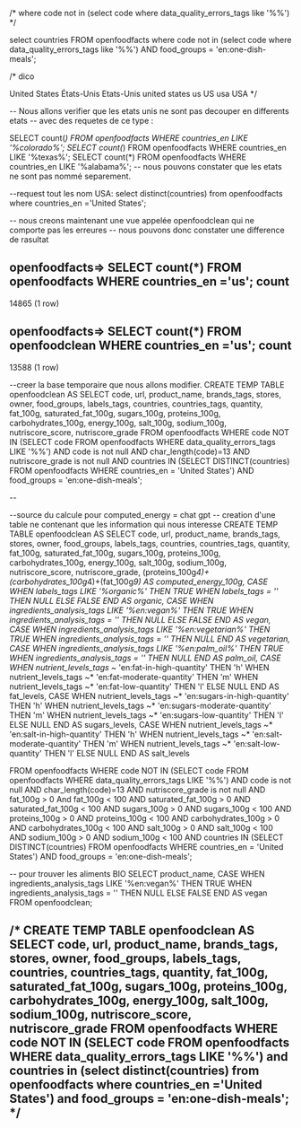 /* where code not in (select code where data_quality_errors_tags like '%%') */


select countries FROM openfoodfacts where code not in (select code where data_quality_errors_tags like '%%') AND food_groups = 'en:one-dish-meals';

/*
dico

United States
États-Unis
Etats-Unis
united states
us
US
usa
USA
*/

-- Nous allons verifier que les etats unis ne sont pas decouper en differents etats 
-- avec des requetes de ce type :

SELECT count(*) FROM openfoodfacts WHERE countries_en LIKE '%colorado%';
SELECT count(*) FROM openfoodfacts WHERE countries_en LIKE '%texas%';
SELECT count(*) FROM openfoodfacts WHERE countries_en LIKE '%alabama%';
-- nous pouvons constater que les etats ne sont pas nommé separement.


--request tout les nom USA: 
select distinct(countries) from openfoodfacts where countries_en ='United States';




-- nous creons maintenant une vue appelée openfoodclean qui ne comporte pas les erreures
-- nous pouvons donc constater une difference de rasultat 

openfoodfacts=> SELECT count(*) FROM openfoodfacts WHERE countries_en ='us';
 count 
-------
 14865
(1 row)

openfoodfacts=> SELECT count(*) FROM openfoodclean WHERE countries_en ='us';
 count 
-------
 13588
(1 row)

--creer la base temporaire que nous allons modifier.
CREATE TEMP TABLE openfoodclean AS 
SELECT 
    code, 
    url, 
    product_name, 
    brands_tags, 
    stores, 
    owner, 
    food_groups, 
    labels_tags, 
    countries, 
    countries_tags, 
    quantity, 
    fat_100g, 
    saturated_fat_100g, 
    sugars_100g, 
    proteins_100g, 
    carbohydrates_100g, 
    energy_100g, 
    salt_100g, 
    sodium_100g, 
    nutriscore_score, 
    nutriscore_grade 
FROM 
    openfoodfacts 
WHERE 
    code NOT IN (SELECT code FROM openfoodfacts WHERE data_quality_errors_tags LIKE '%%') 
    AND code is not null
    AND char_length(code)=13
    AND nutriscore_grade is not null
    AND countries IN (SELECT DISTINCT(countries) FROM openfoodfacts WHERE countries_en = 'United States') 
    AND food_groups = 'en:one-dish-meals';

--

--source du calcule pour computed_energy = chat gpt
-- creation d'une table ne contenant que les information qui nous interesse
CREATE TEMP TABLE openfoodclean AS 
SELECT 
    code, 
    url, 
    product_name, 
    brands_tags, 
    stores, 
    owner, 
    food_groups, 
    labels_tags, 
    countries, 
    countries_tags, 
    quantity, 
    fat_100g, 
    saturated_fat_100g, 
    sugars_100g, 
    proteins_100g, 
    carbohydrates_100g, 
    energy_100g, 
    salt_100g, 
    sodium_100g, 
    nutriscore_score, 
    nutriscore_grade, 
    (proteins_100g*4)+(carbohydrates_100g*4)+(fat_100g*9) AS computed_energy_100g,
    CASE 
       WHEN labels_tags LIKE '%organic%' THEN TRUE
       WHEN labels_tags = '' THEN NULL
       ELSE FALSE
    END AS organic,
    CASE 
        WHEN ingredients_analysis_tags LIKE '%en:vegan%' THEN TRUE
        WHEN ingredients_analysis_tags = '' THEN NULL
        ELSE FALSE
    END AS vegan,  
    CASE
        WHEN ingredients_analysis_tags LIKE '%en:vegetarian%' THEN TRUE
        WHEN ingredients_analysis_tags = '' THEN NULL
    END AS vegetarian,
    CASE
        WHEN ingredients_analysis_tags LIKE '%en:palm_oil%' THEN TRUE
        WHEN ingredients_analysis_tags = '' THEN NULL
    END AS palm_oil,
    CASE
        WHEN nutrient_levels_tags ~* 'en:fat-in-high-quantity' THEN 'h'
        WHEN nutrient_levels_tags ~* 'en:fat-moderate-quantity' THEN 'm'
        WHEN nutrient_levels_tags ~* 'en:fat-low-quantity' THEN 'l'
        ELSE NULL
    END AS fat_levels,
    CASE
        WHEN nutrient_levels_tags ~* 'en:sugars-in-high-quantity' THEN 'h'
        WHEN nutrient_levels_tags ~* 'en:sugars-moderate-quantity' THEN 'm'
        WHEN nutrient_levels_tags ~* 'en:sugars-low-quantity' THEN 'l'
        ELSE NULL
    END AS sugars_levels,
    CASE
        WHEN nutrient_levels_tags ~* 'en:salt-in-high-quantity' THEN 'h'
        WHEN nutrient_levels_tags ~* 'en:salt-moderate-quantity' THEN 'm'
        WHEN nutrient_levels_tags ~* 'en:salt-low-quantity' THEN 'l'
        ELSE NULL
    END AS salt_levels

FROM 
    openfoodfacts
WHERE 
    code NOT IN (SELECT code FROM openfoodfacts WHERE data_quality_errors_tags LIKE '%%') 
    AND code is not null
    AND char_length(code)=13
    AND nutriscore_grade is not null
    AND fat_100g > 0 And fat_100g < 100
    AND saturated_fat_100g > 0 AND saturated_fat_100g < 100
    AND sugars_100g > 0 AND sugars_100g < 100
    AND proteins_100g > 0 AND proteins_100g < 100
    AND carbohydrates_100g > 0 AND carbohydrates_100g < 100
    AND salt_100g > 0 AND salt_100g < 100
    AND sodium_100g > 0 AND sodium_100g < 100
    AND countries IN (SELECT DISTINCT(countries) FROM openfoodfacts WHERE countries_en = 'United States') 
    AND food_groups = 'en:one-dish-meals';



-- pour trouver les aliments BIO
SELECT product_name,
       CASE 
        WHEN ingredients_analysis_tags LIKE '%en:vegan%' THEN TRUE
        WHEN ingredients_analysis_tags = '' THEN NULL
        ELSE FALSE
    END AS vegan
FROM openfoodclean;


/*
CREATE TEMP TABLE openfoodclean AS SELECT code, url, product_name, brands_tags, stores, owner, food_groups, labels_tags, countries, countries_tags, quantity, fat_100g, saturated_fat_100g, sugars_100g, proteins_100g, carbohydrates_100g, energy_100g, salt_100g, sodium_100g, nutriscore_score, nutriscore_grade FROM openfoodfacts WHERE code NOT IN (SELECT code FROM openfoodfacts WHERE data_quality_errors_tags LIKE '%%') and countries in 
(select distinct(countries) from openfoodfacts where countries_en ='United States') and food_groups = 'en:one-dish-meals';
*/
--

